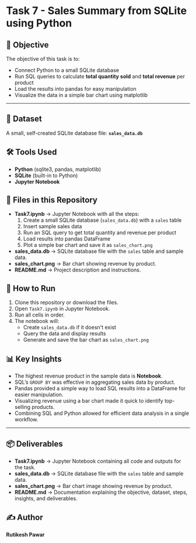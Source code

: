 # Task 7 - Sales Summary from SQLite using Python

## 🎯 Objective
The objective of this task is to:
- Connect Python to a small SQLite database
- Run SQL queries to calculate **total quantity sold** and **total revenue** per product
- Load the results into pandas for easy manipulation
- Visualize the data in a simple bar chart using matplotlib

---

## 📂 Dataset
A small, self-created SQLite database file: **`sales_data.db`**

## 🛠 Tools Used
- **Python** (sqlite3, pandas, matplotlib)
- **SQLite** (built-in to Python)
- **Jupyter Notebook**

## 📂 Files in this Repository
- **Task7.ipynb** → Jupyter Notebook with all the steps:
  1. Create a small SQLite database (`sales_data.db`) with a `sales` table
  2. Insert sample sales data
  3. Run an SQL query to get total quantity and revenue per product
  4. Load results into pandas DataFrame
  5. Plot a simple bar chart and save it as `sales_chart.png`
- **sales_data.db** → SQLite database file with the `sales` table and sample data.
- **sales_chart.png** → Bar chart showing revenue by product.
- **README.md** → Project description and instructions.


## 🚀 How to Run
1. Clone this repository or download the files.
2. Open `Task7.ipynb` in Jupyter Notebook.
3. Run all cells in order.
4. The notebook will:
   - Create `sales_data.db` if it doesn't exist
   - Query the data and display results
   - Generate and save the bar chart as `sales_chart.png`


## 📊 Key Insights
- The highest revenue product in the sample data is **Notebook**.
- SQL’s `GROUP BY` was effective in aggregating sales data by product.
- Pandas provided a simple way to load SQL results into a DataFrame for easier manipulation.
- Visualizing revenue using a bar chart made it quick to identify top-selling products.
- Combining SQL and Python allowed for efficient data analysis in a single workflow.

---

## 📦 Deliverables
- **Task7.ipynb** → Jupyter Notebook containing all code and outputs for the task.
- **sales_data.db** → SQLite database file with the `sales` table and sample data.
- **sales_chart.png** → Bar chart image showing revenue by product.
- **README.md** → Documentation explaining the objective, dataset, steps, insights, and deliverables.


## ✍ Author
**Rutikesh Pawar** 
